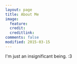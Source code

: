 ```yaml
---
layout: page
title: About Me
image:
  feature: 
  credit: 
  creditlink: 
comments: false
modified: 2015-03-15
---
```


I'm just an insignificant being.
:3
